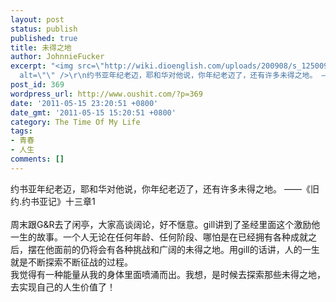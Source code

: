 ```yaml
---
layout: post
status: publish
published: true
title: 未得之地
author: JohnnieFucker
excerpt: "<img src=\"http://wiki.dioenglish.com/uploads/200908/s_1250096484wh354PnA.jpg\"
  alt=\"\" />\r\n约书亚年纪老迈，耶和华对他说，你年纪老迈了，还有许多未得之地。 ——《旧约.约书亚记》十三章1\r\n"
post_id: 369
wordpress_url: http://www.oushit.com/?p=369
date: '2011-05-15 23:20:51 +0800'
date_gmt: '2011-05-15 15:20:51 +0800'
category: The Time Of My Life
tags:
- 青春
- 人生
comments: []
---
```

<p><img src="http://wiki.dioenglish.com/uploads/200908/s_1250096484wh354PnA.jpg" alt="" /><br />
约书亚年纪老迈，耶和华对他说，你年纪老迈了，还有许多未得之地。 ——《旧约.约书亚记》十三章1<br />
<!--break--><a id="more-369"></a><br />
周末跟G&R去了闲亭，大家高谈阔论，好不惬意。gill讲到了圣经里面这个激励他一生的故事。一个人无论在任何年龄、任何阶段、哪怕是在已经拥有各种成就之后，摆在他面前的仍将会有各种挑战和广阔的未得之地。用gill的话讲，人的一生就是不断探索不断征战的过程。<br />
我觉得有一种能量从我的身体里面喷涌而出。我想，是时候去探索那些未得之地，去实现自己的人生价值了！</p>
